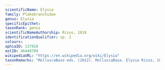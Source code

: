 ```yaml
---
scientificName: Elysia
family: Plakobranchidae
genus: Elysia
specificEpithet: 
taxonRank: genus
scientificNameAuthorship: Risso, 1818
identificationQualifier: sp. 2
colours:
aphiaID: 137928
eolID: 46448709
wikipediaURL: "https://en.wikipedia.org/wiki/Elysia"
taxonRemarks: "MolluscaBase eds. (2022). MolluscaBase. Elysia Risso, 1818. Accessed through: World Register of Marine Species at: https://www.marinespecies.org/aphia.php?p=taxdetails&id=137928 on 2022-02-24"
---
```

